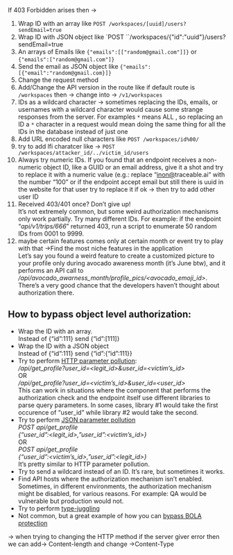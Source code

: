 If 403 Forbidden arises then ->
1) Wrap ID with an array like `POST /workspaces/[uuid]/users?sendEmail=true`
2) Wrap ID with JSON object like `POST ``/workspaces/{"id":"uuid"}/users?sendEmail=true
3) An arrays of Emails like `{"emails":[["random@gmail.com"]]}` or `{"emails":["random@gmail.com"]}`
4) Send the email as JSON object like `{"emails":[{"email":"random@gmail.com}]}`
5) Change the request method
6) Add/Change the API version in the route like if default route is `/workspaces` then -> change into -> `/v1/workspaces`
7) IDs as a wildcard character -> sometimes replacing the IDs, emails, or usernames with a wildcard character would cause some strange responses from the server. For examples `*` means ALL , so replacing an ID a `*` character in a request would mean doing the same thing for all the IDs in the database instead of just one
8) Add URL encoded null characters like `POST /workspaces/id%00/`
9) try to add lfi charatcer like -> `POST /workspaces/attacker_id/../victim_id/users`
10) Always try numeric IDs. If you found that an endpoint receives a non-numeric object ID, like a GUID or an email address, give it a shot and try to replace it with a numeric value (e.g.: replace “[inon@](mailto:inon@email.com)traceable.ai“ with the number “100” or if the endpoint accept email but still there is uuid in the website for that user try to replace it if ok -> then try to add other user ID
11) Received 403/401 once? Don’t give up!  
      It’s not extremely common, but some weird authorization mechanisms only work partially. Try many different IDs. For example: if the endpoint “_api/v1/trips/666_” returned 403, run a script to enumerate 50 random IDs from 0001 to 9999.
12) maybe certain features comes only at certain month or event try to play with that ->Find the most niche features in the application  
Let’s say you found a weird feature to create a customized picture to your profile only during avocado awareness month (it’s June btw), and it performs an API call to _/api/avocado_awarness_month/profile_pics/<avocado_emoji_id>_.  
There’s a very good chance that the developers haven’t thought about authorization there.

## How to bypass object level authorization:

- Wrap the ID with an array.  
    Instead of {“id”:111} send {“id”:[111]}
- Wrap the ID with a JSON object  
    Instead of {“id”:111} send {“id”:{“id”:111}}
- Try to perform [HTTP parameter pollution](https://medium.com/@0xgaurang/case-study-bypassing-idor-via-parameter-pollution-78f7b3f9f59d):  
    _/api/get_profile?user_id=<legit_id>&user_id=<victim’s_id>_  
    OR  
    _/api/get_profile?user_id=<victim’s_id>&user_id=<user_id>_  
    This can work in situations where the component that performs the authorization check and the endpoint itself use different libraries to parse query parameters. In some cases, library #1 would take the first occurence of “user_id” while library #2 would take the second.
- Try to perform [JSON parameter pollution  
    ](http://blog.blueinfy.com/2018/07/json-parameter-pollution.html)_POST api/get_profile  
    {“user_id”:<legit_id>,”user_id”:<victim’s_id>}_  
    OR  
    _POST api/get_profile  
    {“user_id”:<victim’s_id>,”user_id”:<legit_id>}_  
    It’s pretty similar to HTTP parameter pollution.
- Try to send a wildcard instead of an ID. It’s rare, but sometimes it works.
- Find API hosts where the authorization mechanism isn’t enabled. Sometimes, in different environments, the authorization mechanism might be disabled, for various reasons. For example: QA would be vulnerable but production would not.
- Try to perform [type-juggling](https://blog.sucuri.net/2017/02/content-injection-vulnerability-wordpress-rest-api.html)
- Not common, but a great example of how you can [bypass BOLA protection](https://web.archive.org/web/20190614232925/https://medium.com/intigriti/how-spending-our-saturday-hacking-earned-us-20k-60990c4678d4)

  

-> when trying to changing the HTTP method if the server giver error then we can add-> Content-length and change ->Content-Type
